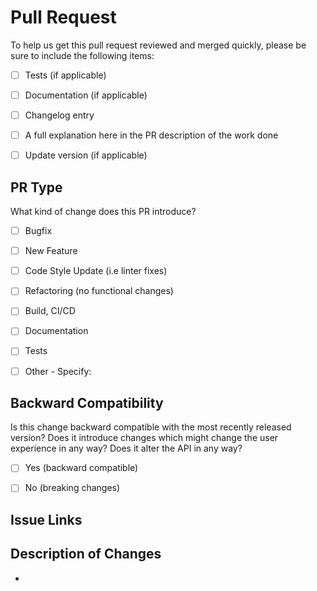 # Pull Request
To help us get this pull request reviewed and merged quickly, please be sure to include the following items:

* [ ] Tests (if applicable)
* [ ] Documentation (if applicable)
* [ ] Changelog entry
* [ ] A full explanation here in the PR description of the work done
* [ ] Update version (if applicable)


## PR Type
What kind of change does this PR introduce?

* [ ] Bugfix
* [ ] New Feature
* [ ] Code Style Update (i.e linter fixes)
* [ ] Refactoring (no functional changes)
* [ ] Build, CI/CD
* [ ] Documentation
* [ ] Tests
* [ ] Other - Specify:


## Backward Compatibility
Is this change backward compatible with the most recently released version? Does it introduce changes which might change the user experience in any way? Does it alter the API in any way?

* [ ] Yes (backward compatible)
* [ ] No (breaking changes)


## Issue Links
<!--
    KEYWORD #ISSUE-NUMBER
    [closes|fixes|resolves] #
-->

## Description of Changes
-
